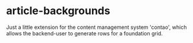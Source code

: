 article-backgrounds
===================

Just a little extension for the content management system 'contao', which allows the backend-user to generate rows for a foundation grid.

